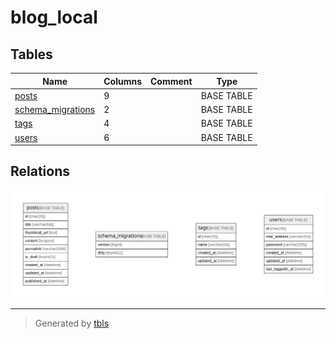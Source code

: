 # blog_local

## Tables

| Name | Columns | Comment | Type |
| ---- | ------- | ------- | ---- |
| [posts](posts.md) | 9 |  | BASE TABLE |
| [schema_migrations](schema_migrations.md) | 2 |  | BASE TABLE |
| [tags](tags.md) | 4 |  | BASE TABLE |
| [users](users.md) | 6 |  | BASE TABLE |

## Relations

![er](schema.svg)

---

> Generated by [tbls](https://github.com/k1LoW/tbls)
